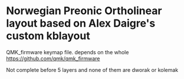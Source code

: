 # Norwegian Preonic Ortholinear layout based on Alex Daigre's custom kblayout

QMK_firmware keymap file. depends on the whole https://github.com/qmk/qmk_firmware

Not complete before 5 layers and none of them are dworak or kolemak
